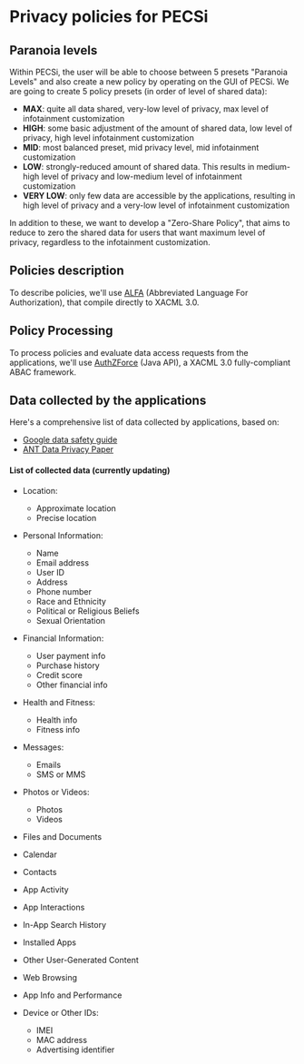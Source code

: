 # Privacy policies for PECSi

## Paranoia levels

Within PECSi, the user will be able to choose between 5 presets "Paranoia Levels" and also create a new policy by operating on the GUI of PECSi. We are going to create 5 policy presets (in order of level of shared data):

- **MAX**: quite all data shared, very-low level of privacy, max level of infotainment customization
- **HIGH**: some basic adjustment of the amount of shared data, low level of privacy, high level infotainment customization
- **MID**: most balanced preset, mid privacy level, mid infotainment customization
- **LOW**: strongly-reduced amount of shared data. This results in medium-high level of privacy and low-medium level of infotainment customization
- **VERY LOW**: only few data are accessible by the applications, resulting in high level of privacy and a very-low level of infotainment customization

In addition to these, we want to develop a "Zero-Share Policy", that aims to reduce to zero the shared data for users that want maximum level of privacy, regardless to the infotainment customization.

## Policies description

To describe policies, we'll use [ALFA](https://alfa.guide/) (Abbreviated Language For Authorization), that compile directly to XACML 3.0.

## Policy Processing

To process policies and evaluate data access requests from the applications, we'll use [AuthZForce](https://authzforce.ow2.org/) (Java API), a XACML 3.0 fully-compliant ABAC framework.

## Data collected by the applications

Here's a comprehensive list of data collected by applications, based on:

- [Google data safety guide](https://developer.android.com/privacy-and-security/declare-data-use)
- [ANT Data Privacy Paper](https://antprivacy.org/paper.pdf)

#### List of collected data (currently updating)

- Location:
    - Approximate location
    - Precise location

- Personal Information:
    - Name
    - Email address
    - User ID
    - Address
    - Phone number
    - Race and Ethnicity
    - Political or Religious Beliefs
    - Sexual Orientation

- Financial Information:
    - User payment info
    - Purchase history
    - Credit score
    - Other financial info

- Health and Fitness:
    - Health info
    - Fitness info

- Messages:
    - Emails
    - SMS or MMS

- Photos or Videos:
    - Photos
    - Videos

- Files and Documents

- Calendar

- Contacts

- App Activity

- App Interactions

- In-App Search History

- Installed Apps

- Other User-Generated Content

- Web Browsing

- App Info and Performance

- Device or Other IDs:
    - IMEI
    - MAC address
    - Advertising identifier